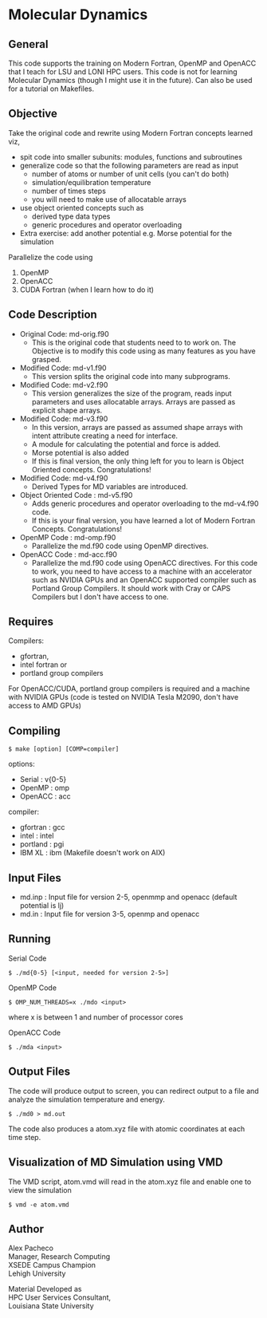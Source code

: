 # Molecular Dynamics


## General

This code supports the training on Modern Fortran, OpenMP and OpenACC 
that I teach for LSU and LONI HPC users. This code is not for 
learning Molecular Dynamics (though I might use it in the future). 
Can also be used for a tutorial on Makefiles. 

## Objective

Take the original code and rewrite using Modern Fortran concepts 
learned viz,

   * spit code into smaller subunits: modules, functions and subroutines
   * generalize code so that the following parameters are read as input
      + number of atoms or number of unit cells (you can't do both)
      + simulation/equilibration temperature
      + number of times steps
      + you will need to make use of allocatable arrays
   * use object oriented concepts such as
      + derived type data types
      + generic procedures and operator overloading
   * Extra exercise: add another potential e.g. Morse potential for 
     the simulation

Parallelize the code using

   1. OpenMP
   2. OpenACC
   3. CUDA Fortran (when I learn how to do it)

## Code Description
   * Original Code: md-orig.f90
      + This is the original code that students need to to work on. 
        The Objective is to modify this code using as many features
        as you have grasped.
   * Modified Code: md-v1.f90
      + This version splits the original code into many subprograms.
   * Modified Code: md-v2.f90
      + This version generalizes the size of the program, reads input 
        parameters and uses allocatable arrays. Arrays are passed as
        explicit shape arrays.
   * Modified Code: md-v3.f90
      + In this version, arrays are passed as assumed shape arrays 
        with intent attribute creating a need for interface.
      + A module for calculating the potential and force is added.
      + Morse potential is also added
      + If this is final version, the only thing left for you to 
        learn is Object Oriented concepts. Congratulations!
   * Modified Code: md-v4.f90
      + Derived Types for MD variables are introduced.
   * Object Oriented Code : md-v5.f90
      + Adds generic procedures and operator overloading to the 
        md-v4.f90 code. 
      + If this is your final version, you have learned a lot of
        Modern Fortran Concepts.  Congratulations!
   * OpenMP Code  : md-omp.f90
      + Parallelize the md.f90 code using OpenMP directives.
   * OpenACC Code : md-acc.f90
      + Parallelize the md.f90 code using OpenACC directives.
        For this code to work, you need to have access to a machine 
        with an accelerator such as NVIDIA GPUs and an OpenACC 
        supported compiler such as Portland Group Compilers. 
        It should work with Cray or CAPS Compilers but I don't 
        have access to one.

## Requires

Compilers: 

   * gfortran, 
   * intel fortran or 
   * portland group compilers
 
For OpenACC/CUDA, portland group compilers is required and a machine with
   NVIDIA GPUs (code is tested on NVIDIA Tesla M2090, don't have access to
   AMD GPUs)

## Compiling

```
$ make [option] [COMP=compiler]
```
options: 

   * Serial  : v{0-5}
   * OpenMP  : omp
   * OpenACC : acc

compiler:

   * gfortran : gcc
   * intel    : intel
   * portland : pgi
   * IBM XL   : ibm (Makefile doesn't work on AIX)

## Input Files

 * md.inp : Input file for version 2-5, openmmp and openacc (default potential is lj)
 * md.in : Input file for version 3-5, openmp and openacc
    
## Running

Serial Code
```
$ ./md{0-5} [<input, needed for version 2-5>]
```

OpenMP Code
```
$ OMP_NUM_THREADS=x ./mdo <input>
```
where x is between 1 and number of processor cores

OpenACC Code
```
$ ./mda <input>
```

## Output Files

The code will produce output to screen, you can redirect output to a file and analyze the simulation temperature and energy.
```
$ ./md0 > md.out
```

The code also produces a atom.xyz file with atomic coordinates at each time step.

## Visualization of MD Simulation using VMD

The VMD script, atom.vmd will read in the atom.xyz file and enable one to view the simulation
```
$ vmd -e atom.vmd
```

## Author

Alex Pacheco  
Manager, Research Computing  
XSEDE Campus Champion  
Lehigh University

Material Developed as  
HPC User Services Consultant,    
Louisiana State University


